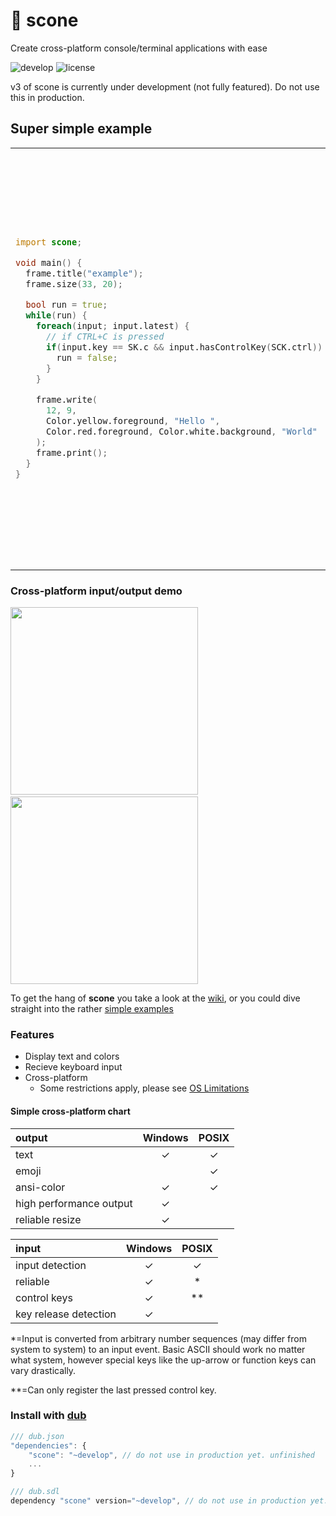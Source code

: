 # 🍞 scone
Create cross-platform console/terminal applications with ease

![develop](https://github.com/vladdeSV/scone/workflows/CI/badge.svg)
![license](https://img.shields.io/github/license/vladdeSV/scone)

v3 of scone is currently under development (not fully featured). Do not use this in production.

## Super simple example

<table>
  <tr>
    <td width="50%">

```d
import scone;

void main() {
  frame.title("example");
  frame.size(33, 20);

  bool run = true;
  while(run) {
    foreach(input; input.latest) {
      // if CTRL+C is pressed
      if(input.key == SK.c && input.hasControlKey(SCK.ctrl)) {
        run = false;
      }
    }

    frame.write(
      12, 9,
      Color.yellow.foreground, "Hello ",
      Color.red.foreground, Color.white.background, "World"
    );
    frame.print();
  }
}
```
</td>
    <td width="50%" >
      <br>
      <p align="center"><img height="300" src="https://camo.githubusercontent.com/ad4e79f4b7aa7a2568fa064aaa823945b51be223/68747470733a2f2f692e696d6775722e636f6d2f59383049755a792e706e67"></p>
      <p align="center"><img height="300" src="https://camo.githubusercontent.com/7965e13de89ce8c39fddf008dde099a2be4867c4/68747470733a2f2f692e696d6775722e636f6d2f4c304d555064452e706e67"></p>
    </td>
  </tr>
</table>

### Cross-platform input/output demo
<p align="left">
  <img height="300" src="http://i.imgur.com/b35uwpa.gif">
  <span>&nbsp&nbsp&nbsp&nbsp</span>
  <img height="300" src="http://i.imgur.com/7Yi1h89.gif">
</p>

To get the hang of **scone** you take a look at the [wiki](https://github.com/vladdeSV/scone/wiki), or you could dive straight into the rather [simple examples](https://github.com/vladdeSV/scone/tree/develop/examples)

### Features
* Display text and colors
* Recieve keyboard input
* Cross-platform
    * Some restrictions apply, please see [OS Limitations](https://github.com/vladdeSV/scone/wiki/OS-Limitations)

#### Simple cross-platform chart
|output|Windows|POSIX|
|:---|:---:|:---:|
|text|✓|✓|
|emoji||✓|
|ansi-color|✓|✓|
|high performance output|✓||
|reliable resize|✓||

|input|Windows|POSIX|
|:---|:---:|:---:|
|input detection|✓|✓|
|reliable|✓|*|
|control keys|✓|**|
|key release detection|✓||

 *=Input is converted from arbitrary number sequences (may differ from system to system) to an input event. Basic ASCII should work no matter what system, however special keys like the up-arrow or function keys can vary drastically.
 
 **=Can only register the last pressed control key.

### Install with [dub](https://code.dlang.org/download)

```js
/// dub.json
"dependencies": {
    "scone": "~develop", // do not use in production yet. unfinished
    ...
}
```

```js
/// dub.sdl
dependency "scone" version="~develop", // do not use in production yet. unfinished
```
